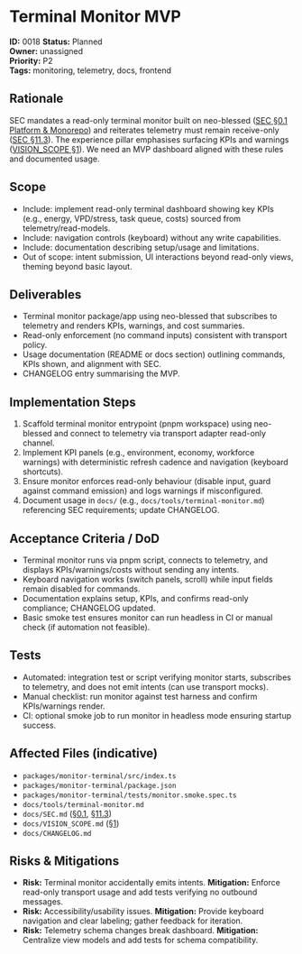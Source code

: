 # Terminal Monitor MVP

**ID:** 0018
**Status:** Planned  
**Owner:** unassigned  
**Priority:** P2  
**Tags:** monitoring, telemetry, docs, frontend

## Rationale
SEC mandates a read-only terminal monitor built on neo-blessed ([SEC §0.1 Platform & Monorepo](../SEC.md#01-platform--monorepo-baseline-technology-choices)) and reiterates telemetry must remain receive-only ([SEC §11.3](../SEC.md#113-transport-policy)). The experience pillar emphasises surfacing KPIs and warnings ([VISION_SCOPE §1](../VISION_SCOPE.md#1-vision)). We need an MVP dashboard aligned with these rules and documented usage.

## Scope
- Include: implement read-only terminal dashboard showing key KPIs (e.g., energy, VPD/stress, task queue, costs) sourced from telemetry/read-models.
- Include: navigation controls (keyboard) without any write capabilities.
- Include: documentation describing setup/usage and limitations.
- Out of scope: intent submission, UI interactions beyond read-only views, theming beyond basic layout.

## Deliverables
- Terminal monitor package/app using neo-blessed that subscribes to telemetry and renders KPIs, warnings, and cost summaries.
- Read-only enforcement (no command inputs) consistent with transport policy.
- Usage documentation (README or docs section) outlining commands, KPIs shown, and alignment with SEC.
- CHANGELOG entry summarising the MVP.

## Implementation Steps
1. Scaffold terminal monitor entrypoint (pnpm workspace) using neo-blessed and connect to telemetry via transport adapter read-only channel.
2. Implement KPI panels (e.g., environment, economy, workforce warnings) with deterministic refresh cadence and navigation (keyboard shortcuts).
3. Ensure monitor enforces read-only behaviour (disable input, guard against command emission) and logs warnings if misconfigured.
4. Document usage in `docs/` (e.g., `docs/tools/terminal-monitor.md`) referencing SEC requirements; update CHANGELOG.

## Acceptance Criteria / DoD
- Terminal monitor runs via pnpm script, connects to telemetry, and displays KPIs/warnings/costs without sending any intents.
- Keyboard navigation works (switch panels, scroll) while input fields remain disabled for commands.
- Documentation explains setup, KPIs, and confirms read-only compliance; CHANGELOG updated.
- Basic smoke test ensures monitor can run headless in CI or manual check (if automation not feasible).

## Tests
- Automated: integration test or script verifying monitor starts, subscribes to telemetry, and does not emit intents (can use transport mocks).
- Manual checklist: run monitor against test harness and confirm KPIs/warnings render.
- CI: optional smoke job to run monitor in headless mode ensuring startup success.

## Affected Files (indicative)
- `packages/monitor-terminal/src/index.ts`
- `packages/monitor-terminal/package.json`
- `packages/monitor-terminal/tests/monitor.smoke.spec.ts`
- `docs/tools/terminal-monitor.md`
- `docs/SEC.md` ([§0.1](../SEC.md#01-platform--monorepo-baseline-technology-choices), [§11.3](../SEC.md#113-transport-policy))
- `docs/VISION_SCOPE.md` ([§1](../VISION_SCOPE.md#1-vision))
- `docs/CHANGELOG.md`

## Risks & Mitigations
- **Risk:** Terminal monitor accidentally emits intents. **Mitigation:** Enforce read-only transport usage and add tests verifying no outbound messages.
- **Risk:** Accessibility/usability issues. **Mitigation:** Provide keyboard navigation and clear labeling; gather feedback for iteration.
- **Risk:** Telemetry schema changes break dashboard. **Mitigation:** Centralize view models and add tests for schema compatibility.
